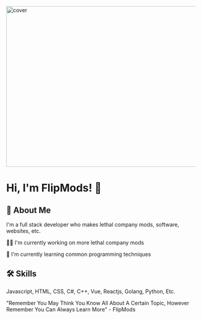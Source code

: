 <img width="760px" height = "428px" src="https://i.imgur.com/NcKDxOY.png" alt="cover" />
</div>


# Hi, I'm FlipMods! 👋


## 🚀 About Me
I'm a full stack developer who makes lethal company mods, software, websites, etc.

👩‍💻 I'm currently working on more lethal company mods

🧠 I'm currently learning common programming techniques



## 🛠 Skills
Javascript, HTML, CSS, C#, C++, Vue, Reactjs, Golang, Python, Etc.

"Remember You May Think You Know All About A Certain Topic, However Remember You Can Always Learn More" - FlipMods
